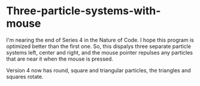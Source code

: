 # Three-particle-systems-with-mouse
I'm nearing the end of Series 4 in the Nature of Code. I hope this program is optimized better than the first one.
So, this dispalys three separate particle systems left, center and right, and the mouse pointer repulses any particles that are near it when the mouse is pressed.

Version 4 now has round, square and triangular particles, the triangles and squares rotate. 
